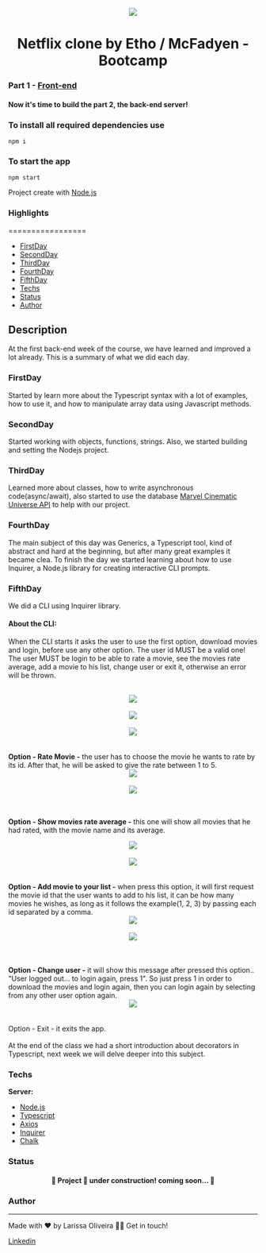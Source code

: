 <p align="center">
  <img src="https://user-images.githubusercontent.com/82476805/171954276-4b4a2bc8-07b6-45a5-8919-29d6b8da7f38.png" />
</p>

<h1 align="center"> Netflix clone by Etho / McFadyen - Bootcamp </h1>

### Part 1 - [Front-end](https://github.com/larissakoliveira/netflix-react-desktop)

#### Now it's time to build the part 2, the back-end server!

### To install all required dependencies use <br>
```npm i```
<br>
### To start the app <br>
```npm start```<br>

Project create with [Node.js](https://nodejs.org/en/docs/)

### Highlights
=================

   * [FirstDay](#FirstDay)
   * [SecondDay](#SecondDay)
   * [ThirdDay](#ThirdDay)
   * [FourthDay](#FourthDay)
   * [FifthDay](#FifthDay)
   * [Techs](#Techs)
   * [Status](#Status)
   * [Author](#Author)

## Description
At the first back-end week of the course, we have learned and improved a lot already. This is a summary of what we did each day.<br>

### FirstDay
Started by learn more about the Typescript syntax with a lot of examples, how to use it, and how to manipulate array data using Javascript methods.<br>
	
### SecondDay
Started working with objects, functions, strings. Also, we started building and setting the Nodejs project.<br>

### ThirdDay
Learned more about classes, how to write asynchronous code(async/await), also started to use the database [Marvel Cinematic Universe API](https://mcuapi.herokuapp.com/docs/#/Movies/get_api_v1_movies) to help with our project.<br>

### FourthDay
The main subject of this day was Generics, a Typescript tool, kind of abstract and hard at the beginning, but after many great examples it became clea. To finish the day we started learning about how to use Inquirer, a Node.js library for creating interactive CLI prompts.  <br>

### FifthDay
We did a CLI using Inquirer library.
#### About the CLI:
When the CLI starts it asks the user to use the first option, download movies and login, before use any other option. The user id MUST be a valid one! The user MUST be login to be able to rate a movie, see the movies rate average, add a movie to his list, change user or exit it, otherwise an error will be thrown. <br><br>
<div align="center">
<img align="center" src="https://user-images.githubusercontent.com/82476805/173265162-d85fe1ac-e050-494a-9975-04225d41d7a1.png"/><br><br>
<img align="center" src="https://user-images.githubusercontent.com/82476805/173263211-5c9cd57f-07f9-4c07-9b63-fe18b1fdb0f2.png"/><br><br>
<img align="center" src="https://user-images.githubusercontent.com/82476805/173263267-58941b6e-72f5-4471-8ed3-db34c1c53a95.png"/>
</div>
<br><br>
<b>Option - Rate Movie -</b> the user has to choose the movie he wants to rate by its id. After that, he will be asked to give the rate between 1 to 5.
<div align="center">
<img align="center" src="https://user-images.githubusercontent.com/82476805/173264799-d2261885-6481-45ec-be3a-c2eb67d17b52.png"/><br><br>
<img align="center" src="https://user-images.githubusercontent.com/82476805/173263376-b1f09284-0951-43b9-bd2c-e868da10622d.png"/>
</div>

<br><br>
<b>Option - Show movies rate average -</b> this one will show all movies that he had rated, with the movie name and its average.
<div align="center">
<img align="center" src="https://user-images.githubusercontent.com/82476805/173263715-ccd39596-cb26-43a6-bcb4-3c7c1a96899f.png"/><br><br>
<img align="center" src="https://user-images.githubusercontent.com/82476805/173263954-f57a69e0-7d80-4cb9-8176-2d162bec627a.png"/>
</div>
<br><br>
<b>Option - Add movie to your list -</b> when press this option, it will first request the movie id that the user wants to add to his list, it can be how many movies he wishes, as long as it follows the example(1, 2, 3) by passing each id separated by a comma.
<div align="center">
<img align="center" src="https://user-images.githubusercontent.com/82476805/173264192-5e6bc2f1-0018-4a54-87d6-e5085a77b3ab.png"/><br><br>
<img align="center" src="https://user-images.githubusercontent.com/82476805/173265358-790f5c3b-413b-44c0-ad21-9ba69c0730fc.png"/><br><br>

</div>
<br><br>
<b>Option - Change user -</b> it will show this message after pressed this option.. "User logged out... to login again, press 1". So just press 1 in order to download the movies and login again, then you can login again by selecting from any other user option again.
<div align="center">
<img align="center" src="https://user-images.githubusercontent.com/82476805/173264262-537ed03f-da9c-40dd-b89d-3082dfed8232.png"/>
</div>
<br><br>
Option - Exit - it exits the app.
<br><br>
At the end of the class we had a short introduction about decorators in Typescript, next week we will delve deeper into this subject. <br>

### Techs

**Server:** 
   * [Node.js](https://nodejs.org/en/docs/)
   * [Typescript](https://www.typescriptlang.org/docs/)
   * [Axios](https://axios-http.com/docs/intro)
   * [Inquirer](https://www.npmjs.com/package/inquirer)
   * [Chalk](https://github.com/chalk/chalk)


 ### Status
 
 <h4 align="center"> 
	🚧  Project 🚀 under construction! coming soon...  🚧
</h4>

### Author
---
Made with ❤️ by Larissa Oliveira 👋🏽 Get in touch!

<a target="_blank" href="https://www.linkedin.com/in/larissakoliveira/"> Linkedin 
	
</a>
